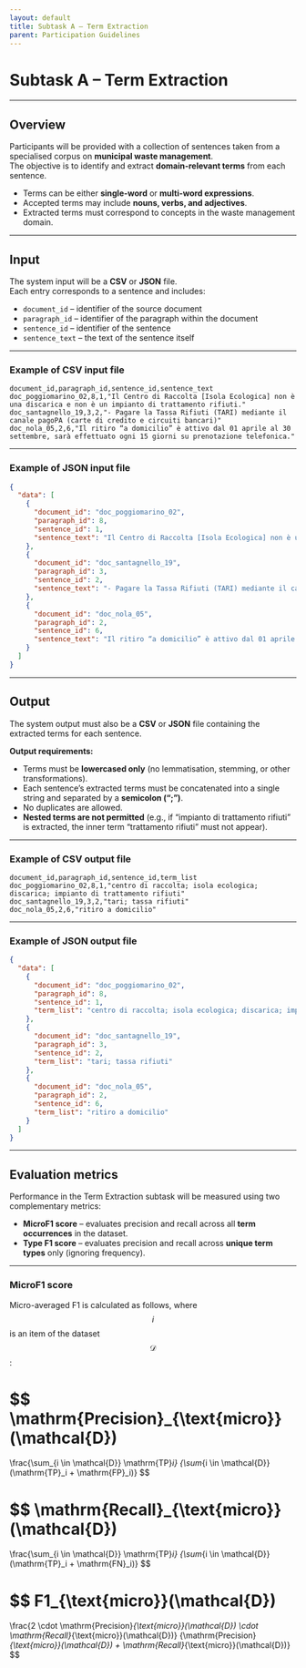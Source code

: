```yaml
---
layout: default
title: Subtask A – Term Extraction
parent: Participation Guidelines
---
```


# Subtask A – Term Extraction

---
## Overview

Participants will be provided with a collection of sentences taken from a specialised corpus on **municipal waste management**.  
The objective is to identify and extract **domain-relevant terms** from each sentence.  

- Terms can be either **single-word** or **multi-word expressions**.  
- Accepted terms may include **nouns, verbs, and adjectives**.  
- Extracted terms must correspond to concepts in the waste management domain.

---
## Input

The system input will be a **CSV** or **JSON** file.  
Each entry corresponds to a sentence and includes:  

- `document_id` – identifier of the source document  
- `paragraph_id` – identifier of the paragraph within the document  
- `sentence_id` – identifier of the sentence  
- `sentence_text` – the text of the sentence itself  

---
### Example of CSV input file

```csv
document_id,paragraph_id,sentence_id,sentence_text
doc_poggiomarino_02,8,1,"Il Centro di Raccolta [Isola Ecologica] non è una discarica e non è un impianto di trattamento rifiuti."
doc_santagnello_19,3,2,"- Pagare la Tassa Rifiuti (TARI) mediante il canale pagoPA (carte di credito e circuiti bancari)"
doc_nola_05,2,6,"Il ritiro “a domicilio” è attivo dal 01 aprile al 30 settembre, sarà effettuato ogni 15 giorni su prenotazione telefonica."
```

---
### Example of JSON input file

```json
{
  "data": [
    {
      "document_id": "doc_poggiomarino_02",
      "paragraph_id": 8,
      "sentence_id": 1,
      "sentence_text": "Il Centro di Raccolta [Isola Ecologica] non è una discarica e non è un impianto di trattamento rifiuti."
    },
    {
      "document_id": "doc_santagnello_19",
      "paragraph_id": 3,
      "sentence_id": 2,
      "sentence_text": "- Pagare la Tassa Rifiuti (TARI) mediante il canale pagoPA (carte di credito e circuiti bancari)"
    },
    {
      "document_id": "doc_nola_05",
      "paragraph_id": 2,
      "sentence_id": 6,
      "sentence_text": "Il ritiro “a domicilio” è attivo dal 01 aprile al 30 settembre, sarà effettuato ogni 15 giorni su prenotazione telefonica."
    }
  ]
}
```

---
## Output

The system output must also be a **CSV** or **JSON** file containing the extracted terms for each sentence.  

**Output requirements:**  
- Terms must be **lowercased only** (no lemmatisation, stemming, or other transformations).  
- Each sentence’s extracted terms must be concatenated into a single string and separated by a **semicolon (“;”)**.  
- No duplicates are allowed.
- **Nested terms are not permitted** (e.g., if “impianto di trattamento rifiuti” is extracted, the inner term “trattamento rifiuti” must not appear).

---
### Example of CSV output file

```csv
document_id,paragraph_id,sentence_id,term_list
doc_poggiomarino_02,8,1,"centro di raccolta; isola ecologica; discarica; impianto di trattamento rifiuti"
doc_santagnello_19,3,2,"tari; tassa rifiuti"
doc_nola_05,2,6,"ritiro a domicilio"
```

---
### Example of JSON output file

```json
{
  "data": [
    {
      "document_id": "doc_poggiomarino_02",
      "paragraph_id": 8,
      "sentence_id": 1,
      "term_list": "centro di raccolta; isola ecologica; discarica; impianto di trattamento rifiuti"
    },
    {
      "document_id": "doc_santagnello_19",
      "paragraph_id": 3,
      "sentence_id": 2,
      "term_list": "tari; tassa rifiuti"
    },
    {
      "document_id": "doc_nola_05",
      "paragraph_id": 2,
      "sentence_id": 6,
      "term_list": "ritiro a domicilio"
    }
  ]
}
```

---
## Evaluation metrics

Performance in the Term Extraction subtask will be measured using two complementary metrics:

- **MicroF1 score** – evaluates precision and recall across all **term occurrences** in the dataset.  
- **Type F1 score** – evaluates precision and recall across **unique term types** only (ignoring frequency).  

---
### MicroF1 score

Micro-averaged F1 is calculated as follows, where $$i$$ is an item of the dataset $$\mathcal{D}$$:

$$
\mathrm{Precision}_{\text{micro}}(\mathcal{D})
=
\frac{\sum_{i \in \mathcal{D}} \mathrm{TP}_i}
{\sum_{i \in \mathcal{D}} (\mathrm{TP}_i + \mathrm{FP}_i)}
$$

$$
\mathrm{Recall}_{\text{micro}}(\mathcal{D})
=
\frac{\sum_{i \in \mathcal{D}} \mathrm{TP}_i}
{\sum_{i \in \mathcal{D}} (\mathrm{TP}_i + \mathrm{FN}_i)}
$$

$$
F1_{\text{micro}}(\mathcal{D})
=
\frac{2 \cdot \mathrm{Precision}_{\text{micro}}(\mathcal{D}) \cdot \mathrm{Recall}_{\text{micro}}(\mathcal{D})}
{\mathrm{Precision}_{\text{micro}}(\mathcal{D}) + \mathrm{Recall}_{\text{micro}}(\mathcal{D})}
$$
